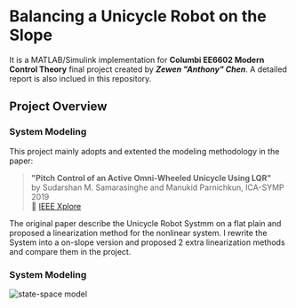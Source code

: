 # Balancing a Unicycle Robot on the Slope
It is a MATLAB/Simulink implementation for **Columbi EE6602 Modern Control Theory** final project created by ***Zewen "Anthony" Chen***. A detailed report is also inclued in this repository.


## Project Overview
### System Modeling
This project mainly adopts and extented the modeling methodology in the paper:

> **"Pitch Control of an Active Omni-Wheeled Unicycle Using LQR"**  
> by Sudarshan M. Samarasinghe and Manukid Parnichkun, ICA-SYMP 2019  
> 📄 [IEEE Xplore](https://ieeexplore.ieee.org/document/8955066)

The original paper describe the Unicycle Robot Systmm on a flat plain and proposed a linearization method for the nonlinear system. I rewrite the System into a on-slope version and proposed 2 extra linearization methods and compare them in the project.
### System Modeling

<img src="https://latex.codecogs.com/svg.image?\begin{gather}
\dot{x}=Ax(t)&plus;\begin{bmatrix}
B_1&B_2
\end{bmatrix}\begin{bmatrix}
w(t)\\u(t)
\end{bmatrix}\\\\
\begin{bmatrix}
z(t)\\y(t)
\end{bmatrix}=\begin{bmatrix}
C_1\\C_2
\end{bmatrix}x(t)&plus;\begin{bmatrix}
D_{11}&D_{12}\\\\D_{21}&D_{22}
\end{bmatrix}\begin{bmatrix}
w(t)\\u(t)
\end{bmatrix}
\end{gather}" alt="state-space model">

